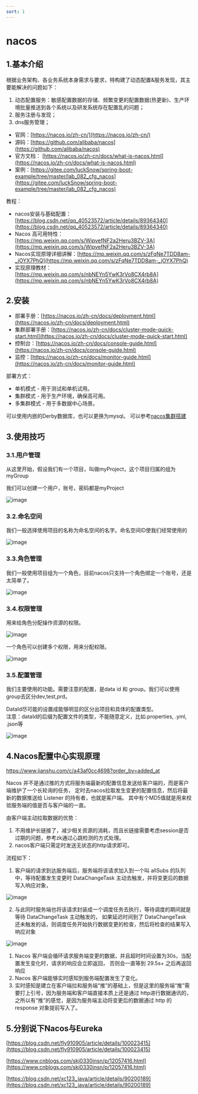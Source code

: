 ```yaml
---
sort: 1
---
```

# nacos

## 1.基本介绍

根据业务架构、各业务系统本身需求与要求，特构建了动态配置&服务发现，其主要能解决的问题如下：

1. 动态配置服务：敏感配置数据的存储、频繁变更的配置数据(热更新)、生产环境批量推送到各个系统以及研发系统存在配置乱的问题；
2. 服务注册与发现；
3. dns服务管理；

- 官网：[https://nacos.io/zh-cn/](https://nacos.io/zh-cn/)
- 源码：[https://github.com/alibaba/nacos](https://github.com/alibaba/nacos)
- 官方文档： [https://nacos.io/zh-cn/docs/what-is-nacos.html](https://nacos.io/zh-cn/docs/what-is-nacos.html)
- 案例：[https://gitee.com/luckSnow/spring-boot-example/tree/master/lab_082_cfg_nacos](https://gitee.com/luckSnow/spring-boot-example/tree/master/lab_082_cfg_nacos)

教程：
- nacos安装与基础配置：[https://blog.csdn.net/qq_40523572/article/details/89364340](https://blog.csdn.net/qq_40523572/article/details/89364340)
- Nacos 高可用特性：[https://mp.weixin.qq.com/s/WipvefNF2a2Heru3BZV-3A](https://mp.weixin.qq.com/s/WipvefNF2a2Heru3BZV-3A)
- Nacos实现原理详细讲解：[https://mp.weixin.qq.com/s/zFqNe7TDD8am-_jOYX7PhQ](https://mp.weixin.qq.com/s/zFqNe7TDD8am-_jOYX7PhQ)
- 实现原理教材：[https://mp.weixin.qq.com/s/nbNEYn5YwK3rVo8CX4rb8A](https://mp.weixin.qq.com/s/nbNEYn5YwK3rVo8CX4rb8A)

## 2.安装

- 部署手册：[https://nacos.io/zh-cn/docs/deployment.html](https://nacos.io/zh-cn/docs/deployment.html)
- 集群部署手册：[https://nacos.io/zh-cn/docs/cluster-mode-quick-start.html](https://nacos.io/zh-cn/docs/cluster-mode-quick-start.html)
- 控制台：[https://nacos.io/zh-cn/docs/console-guide.html](https://nacos.io/zh-cn/docs/console-guide.html)
- 监控：[https://nacos.io/zh-cn/docs/monitor-guide.html](https://nacos.io/zh-cn/docs/monitor-guide.html)

部署方式：
- 单机模式 - 用于测试和单机试用。
- 集群模式 - 用于生产环境，确保高可用。
- 多集群模式 - 用于多数据中心场景。

可以使用内嵌的Derby数据库，也可以更换为mysql。 可以参考[nacos集群搭建](https://blog.csdn.net/qq_44027353/article/details/125828993)


## 3.使用技巧

### 3.1.用户管理

从这里开始，假设我们有一个项目，叫做myProject，这个项目归属的组为myGroup

我们可以创建一个用户，账号，密码都是myProject

![image](img/nacos/media/image2.png)


### 3.2.命名空间

我们一般选择使用项目的名称为命名空间的名字。命名空间ID使我们经常使用的

![image](img/nacos/media/image3.png)


### 3.3.角色管理

我们一般使用项目组为一个角色，目前nacos只支持一个角色绑定一个账号，还是太简单了。

![image](img/nacos/media/image4.png)


### 3.4.权限管理

用来给角色分配操作资源的权限。

![image](img/nacos/media/image5.png)


一个角色可以创建多个权限，用来分配权限。

![image](img/nacos/media/image6.png)


### 3.5.配置管理

我们主要使用的功能。需要注意的配置，是data id 和
group。我们可以使用group去区分dev,test,prd。

DataId尽可能的设置成能够明显的区分出项目和具体的配置类型。\
注意：dataId的后缀为配置文件的类型，不能随意定义，比如.properties, .yml,
.json等

![image](img/nacos/media/image7.png)


## 4.Nacos配置中心实现原理

https://www.jianshu.com/c/a43af0cc4698?order_by=added_at

Nacos 并不是通过推的方式将服务端最新的配置信息发送给客户端的，而是客户端维护了一个长轮询的任务，
定时去nacos拉取发生变更的配置信息，然后将最新的数据推送给 Listener 的持有者，也就是客户端。
其中有个MD5值就是用来校验服务端的值是否与客户端的一直。

由客户端主动拉取数据的优势：
1. 不用维护长链接了，减少相关资源的消耗，而且长链接需要考虑session是否过期的问题，参考zk通过心跳检测的方式处理。
2. nacos客户端只需定时发送无状态的http请求即可。

流程如下：
1. 客户端的请求到达服务端后，服务端将该请求加入到一个叫 allSubs 的队列中，等待配置发生变更时 DataChangeTask 主动去触发，并将变更后的数据写入响应对象，

![image](img/nacos/media/image9.png)

2. 与此同时服务端也将该请求封装成一个调度任务去执行，等待调度的期间就是等待 DataChangeTask 主动触发的，
   如果延迟时间到了 DataChangeTask 还未触发的话，则调度任务开始执行数据变更的检查，然后将检查的结果写入响应对象

![image](img/nacos/media/image10.png)


1. Nacos 客户端会循环请求服务端变更的数据，并且超时时间设置为30s，当配置发生变化时，请求的响应会立即返回，
   否则会一直等到 29.5s+ 之后再返回响应
2. Nacos 客户端能够实时感知到服务端配置发生了变化。
3. 实时感知是建立在客户端拉和服务端“推”的基础上，但是这里的服务端“推”需要打上引号，因为服务端和客户端直接本质上还是通过 
   http进行数据通讯的，之所以有“推”的感觉，是因为服务端主动将变更后的数据通过 http 的 response 对象提前写入了。

## 5.分别说下Nacos与Eureka

[https://blog.csdn.net/fly910905/article/details/100023415](https://blog.csdn.net/fly910905/article/details/100023415)

[https://www.cnblogs.com/skj0330insn/p/12057416.html](https://www.cnblogs.com/skj0330insn/p/12057416.html)

[https://blog.csdn.net/xc123_java/article/details/90200189](https://blog.csdn.net/xc123_java/article/details/90200189)
